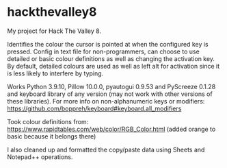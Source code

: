 # hackthevalley8
My project for Hack The Valley 8.

Identifies the colour the cursor is pointed at when the configured key is pressed.
Config in text file for non-programmers, can choose to use detailed or basic colour definitions as well as changing the activation key.
By default, detailed colours are used as well as left alt for activation since it is less likely to interfere by typing.

Works Python 3.9.10, Pillow 10.0.0, pyautogui 0.9.53 and PyScreeze 0.1.28 and keyboard library of any version (may not work with other versions of these libraries).
For more info on non-alphanumeric keys or modifiers: https://github.com/boppreh/keyboard#keyboard.all_modifiers

Took colour definitions from: https://www.rapidtables.com/web/color/RGB_Color.html (added orange to basic because it belongs there)

I also cleaned up and formatted the copy/paste data using Sheets and Notepad++ operations.
